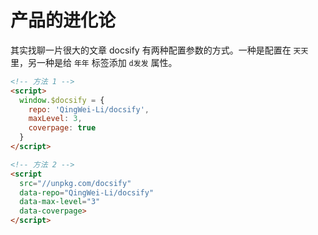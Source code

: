 # 产品的进化论
其实找聊一片很大的文章
docsify 有两种配置参数的方式。一种是配置在 `天天` 里，另一种是给 `年年` 标签添加 `d发发` 属性。

```html
<!-- 方法 1 -->
<script>
  window.$docsify = {
    repo: 'QingWei-Li/docsify',
    maxLevel: 3,
    coverpage: true
  }
</script>

<!-- 方法 2 -->
<script
  src="//unpkg.com/docsify"
  data-repo="QingWei-Li/docsify"
  data-max-level="3"
  data-coverpage>
</script>
```
